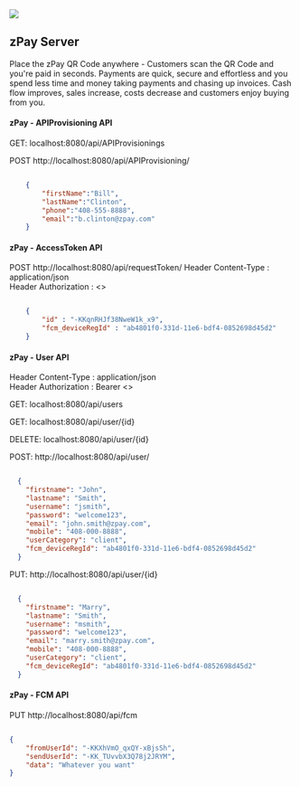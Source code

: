 
<img src="http://maggie.clientsbox.com/img/zpay.png">

## zPay Server ##
 
Place the zPay QR Code anywhere - Customers scan the QR Code and you're paid in seconds. 
Payments are quick, secure and effortless and you spend less time and money taking payments 
and chasing up invoices. Cash flow improves, sales increase, costs decrease and customers 
enjoy buying from you.

#### zPay - APIProvisioning API ####

GET: localhost:8080/api/APIProvisionings

POST http://localhost:8080/api/APIProvisioning/

```json

    {
        "firstName":"Bill",
        "lastName":"Clinton",
        "phone":"408-555-8888",
        "email":"b.clinton@zpay.com"
    }

```

#### zPay - AccessToken API ####
POST http://localhost:8080/api/requestToken/
Header Content-Type  : application/json  
Header Authorization : <<APIProvisioningKey>>

```json

    {
        "id" : "-KKqnRHJf38NweW1k_x9",
        "fcm_deviceRegId" : "ab4801f0-331d-11e6-bdf4-0852698d45d2"
    }

```


#### zPay - User API ####

Header Content-Type  : application/json  
Header Authorization : Bearer <<accessToken>>

GET: localhost:8080/api/users

GET: localhost:8080/api/user/{id}

DELETE: localhost:8080/api/user/{id}

POST: http://localhost:8080/api/user/
```json

  {
    "firstname": "John",
    "lastname": "Smith",
    "username": "jsmith",
    "password": "welcome123",
    "email": "john.smith@zpay.com",
    "mobile": "408-000-8888",
    "userCategory": "client",
    "fcm_deviceRegId": "ab4801f0-331d-11e6-bdf4-0852698d45d2"
  }

```

PUT: http://localhost:8080/api/user/{id}
```json

  {
    "firstname": "Marry",
    "lastname": "Smith",
    "username": "msmith",
    "password": "welcome123",
    "email": "marry.smith@zpay.com",
    "mobile": "408-000-8888",
    "userCategory": "client",
    "fcm_deviceRegId": "ab4801f0-331d-11e6-bdf4-0852698d45d2"
  }

```

#### zPay - FCM API ####

PUT http://localhost:8080/api/fcm
```json

{
    "fromUserId": "-KKXhVmO_qxQY-xBjsSh",
    "sendUserId": "-KK_TUvvbX3Q78j2JRYM",
    "data": "Whatever you want"
}

```
